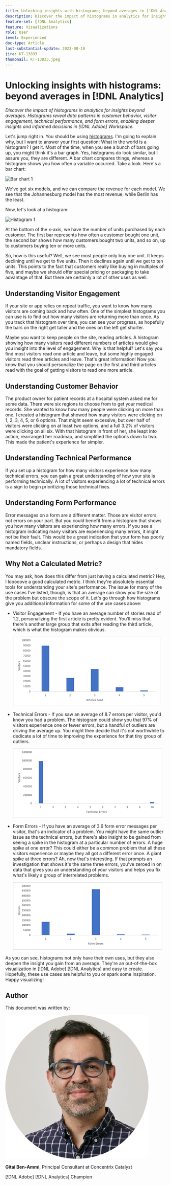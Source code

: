 ```yaml
---
title: Unlocking insights with histograms; beyond averages in [!DNL Analytics]
description: Discover the impact of histograms in analytics for insights beyond averages.
feature-set: [!DNL Analytics]
feature: Visualizations
role: User
level: Experienced
doc-type: Article
last-substantial-update: 2023-08-18
jira: KT-13833
thumbnail: KT-13833.jpeg
---
```

# Unlocking insights with histograms: beyond averages in [!DNL Analytics]

_Discover the impact of histograms in analytics for insights beyond averages. Histograms reveal data patterns in customer behavior, visitor engagement, technical performance, and form errors, enabling deeper insights and informed decisions in [!DNL Adobe] Workspace._

Let's jump right in. You should be using [histograms](https://experienceleague.adobe.com/docs/analytics/analyze/analysis-workspace/visualizations/histogram.html). I'm going to explain why, but I want to answer your first question: What in the world is a histogram? I get it. Most of the time, when you see a bunch of bars going up, you might think it's a bar graph. Yes, histograms do look similar, but I assure you, they are different. A bar chart compares things, whereas a histogram shows you how often a variable occurred. Take a look. Here's a bar chart:

![Bar chart 1](assets/bar-chart-1.png)

We've got six models, and we can compare the revenue for each model. We see that the Johannesburg model has the most revenue, while Berlin has the least.

Now, let's look at a histogram:

![Histogram 1](assets/histogram-1.png)

At the bottom of the x-axis, we have the number of units purchased by each customer. The first bar represents how often a customer bought one unit, the second bar shows how many customers bought two units, and so on, up to customers buying ten or more units.

So, how is this useful? Well, we see most people only buy one unit. It keeps declining until we get to five units. Then it declines again until we get to ten units. This points to the fact that customers really like buying in multiples of five, and maybe we should offer special pricing or packaging to take advantage of that. But there are certainly a lot of other uses as well.

## Understanding Visitor Engagement

If your site or app relies on repeat traffic, you want to know how many visitors are coming back and how often. One of the simplest histograms you can use is to find out how many visitors are returning more than once. As you track that histogram over time, you can see your progress, as hopefully the bars on the right get taller and the ones on the left get shorter.

Maybe you want to keep people on the site, reading articles. A histogram showing how many visitors read different numbers of articles would give you insight into the level of engagement. Why is that helpful? Let's say you find most visitors read one article and leave, but some highly engaged visitors read three articles and leave. That's great information! Now you know that you should personalize the page on the first and third articles read with the goal of getting visitors to read one more article.

## Understanding Customer Behavior

The product owner for patient records at a hospital system asked me for some data. There were six regions to choose from to get your medical records. She wanted to know how many people were clicking on more than one. I created a histogram that showed how many visitors were clicking on 1, 2, 3, 4, 5, or 6 options. That might seem excessive, but over half of visitors were clicking on at least two options, and a full 3.2% of visitors were clicking on all six. With that histogram in front of her, she leapt into action, rearranged her roadmap, and simplified the options down to two. This made the patient's experience far simpler.

## Understanding Technical Performance

If you set up a histogram for how many visitors experience how many technical errors, you can gain a great understanding of how your site is performing technically. A lot of visitors experiencing a lot of technical errors is a sign to begin prioritizing those technical fixes.

## Understanding Form Performance

Error messages on a form are a different matter. Those are visitor errors, not errors on your part. But you could benefit from a histogram that shows you how many visitors are experiencing how many errors. If you see a histogram indicating many visitors are experiencing many errors, it might not be their fault. This would be a great indication that your form has poorly named fields, unclear instructions, or perhaps a design that hides mandatory fields.

## Why Not a Calculated Metric?

You may ask, how does this differ from just having a calculated metric? Hey, I looooove a good calculated metric. I think they're absolutely essential tools for understanding your site's performance. The issue for many of the use cases I've listed, though, is that an average can show you the size of the problem but obscure the scope of it. Let's go through how histograms give you additional information for some of the use cases above:

- Visitor Engagement - If you have an average number of stories read of 1.2, personalizing the first article is pretty evident. You'll miss that there's another large group that exits after reading the third article, which is what the histogram makes obvious.

    ![Histogram 2](assets/histogram-2.png)

- Technical Errors - If you saw an average of 8.7 errors per visitor, you'd know you had a problem. The histogram could show you that 97% of visitors experience one or fewer errors, but a handful of outliers are driving the average up. You might then decide that it's not worthwhile to dedicate a lot of time to improving the experience for that tiny group of outliers.

    ![Histogram 3](assets/histogram-3.png)

- Form Errors - If you have an average of 3.6 form error messages per visitor, that's an indicator of a problem. You might have the same outlier issue as the technical errors, but there's also insight to be gained from seeing a spike in the histogram at a particular number of errors. A huge spike at one error? This could either be a common problem that all these visitors experience or maybe they all got a different error once. A giant spike at three errors? Ah, now that's interesting. If that prompts an investigation that shows it's the same three errors, you've zeroed in on data that gives you an understanding of your visitors and helps you fix what's likely a group of interrelated problems.

    ![Histogram 4](assets/histogram-4.png)

As you can see, histograms not only have their own uses, but they also deepen the insight you gain from an average. They're an out-of-the-box visualization in [!DNL Adobe] [!DNL Analytics] and easy to create. Hopefully, these use cases are helpful to you or spark some inspiration. Happy visualizing!

## Author

This document was written by:

![Gitai Ben-Ammi](assets/gitai-headshot.png)

**Gitai Ben-Ammi**, Principal Consultant at Concentrix Catalyst 

[!DNL Adobe] [!DNL Analytics] Champion
